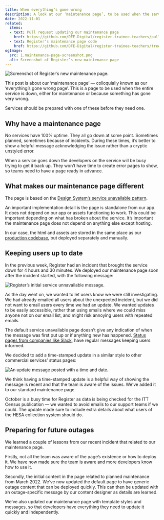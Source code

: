 ```yaml
---
title: When everything’s gone wrong
description: A look at our ‘maintenance page’, to be used when the service is offline
date: 2022-11-01
related:
  items:
  - text: Pull request updating our maintenance page
    href: https://github.com/DFE-Digital/register-trainee-teachers/pull/2880
  - text: Register’s maintenance page code
    href: https://github.com/DFE-Digital/register-trainee-teachers/tree/main/service_unavailable_page
ogImage:
  src: 1.maintenance-page-screenshot.png
  alt: Screenshot of Register’s new maintenance page
---
```


![Screenshot of Register’s new maintenance page.](1.maintenance-page-screenshot.png)

This post is about our ‘maintenance page’ — colloquially known as our ‘everything’s gone wrong page’. This is a page to be used when the entire service is down, either for maintenance or because something has gone very wrong.

Services should be prepared with one of these before they need one.

## Why have a maintenance page

No services have 100% uptime. They all go down at some point. Sometimes planned, sometimes because of incidents. During these times, it’s better to show a helpful message acknowledging the issue rather than a cryptic unstyled error.

When a service goes down the developers on the service will be busy trying to get it back up. They won’t have time to create error pages to show, so teams need to have a page ready in advance.

## What makes our maintenance page different

The page is based on the [Design System’s service unavailable pattern](https://design-system.service.gov.uk/patterns/service-unavailable-pages/).

An important implementation detail is the page is standalone from our app. It does not depend on our app or assets functioning to  work. This could be important depending on what has broken about the service. It’s important the maintenance page does not depend on anything else except hosting.

In our case, the html and assets are stored in the same place as our [production codebase](https://github.com/DFE-Digital/register-trainee-teachers/tree/main/service_unavailable_page), but deployed separately and manually.

## Keeping users up to date

In the previous week, Register had an incident that brought the service down for 4 hours and 30 minutes. We deployed our maintenance page soon after the incident started, with the following message:

![Register’s initial service unnavailable message.](2.initial-message.png)

As the day went on, we wanted to let users know we were still investigating. We had already emailed all users about the unexpected incident, but we did not want to email users every time we had an update. We wanted updates to be easily accessible, rather than using emails where we could miss anyone not on our email list, and might risk annoying users with repeated emails.

The default service unavailable page doesn’t give any indication of when the message was first put up or if anything new has happened. [Status pages from companies like Slack](https://status.slack.com/), have regular messages keeping users informed.

We decided to add a time-stamped update in a similar style to other commercial services’ status pages:

![An update message posted with a time and date.](3.update-message.png)


We think having a time-stamped update is a helpful way of showing the message is recent and that the team is aware of the issues. We’ve added it to our standard maintenance page.

October is a busy time for Register as data is being checked for the ITT Census publication —  we wanted to avoid emails to our support teams if we could. The update made sure to include extra details about what users of the HESA collection system should do.

## Preparing for future outages

We learned a couple of lessons from our recent incident that related to our maintenance page.

Firstly, not all the team was aware of the page’s existence or how to deploy it. We have now made sure the team is aware and more developers know how to use it.

Secondly, the initial content in the page related to planned maintenance from March 2022. We’ve now updated the default page to have generic outage content that can be deployed quickly. This can then be updated with an outage-specific message by our content designer as details are learned.

We’ve also updated our maintenance page with template styles and messages, so that developers have everything they need to update it quickly and independently.
